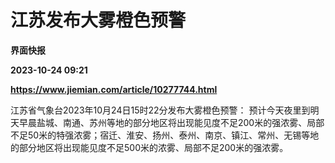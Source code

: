 # 江苏发布大雾橙色预警
**界面快报**

**2023-10-24 09:21**

**https://www.jiemian.com/article/10277744.html**

江苏省气象台2023年10月24日15时22分发布大雾橙色预警： 预计今天夜里到明天早晨盐城、南通、苏州等地的部分地区将出现能见度不足200米的强浓雾、局部不足50米的特强浓雾；宿迁、淮安、扬州、泰州、南京、镇江、常州、无锡等地的部分地区将出现能见度不足500米的浓雾、局部不足200米的强浓雾。